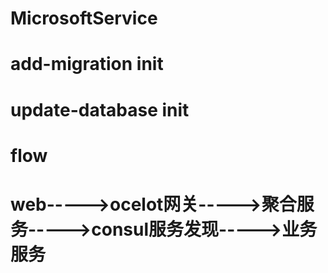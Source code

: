 # MicrosoftService  

# add-migration init
# update-database init



# flow

# web----->ocelot网关----->聚合服务----->consul服务发现----->业务服务